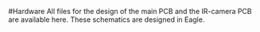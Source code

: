 #Hardware
All files for the design of the main PCB and the IR-camera PCB are available here.
These schematics are designed in Eagle.
